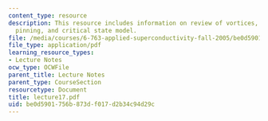 ```yaml
---
content_type: resource
description: This resource includes information on review of vortices, flux flow,
  pinning, and critical state model.
file: /media/courses/6-763-applied-superconductivity-fall-2005/be0d5901756b873df017d2b34c94d29c_lecture17.pdf
file_type: application/pdf
learning_resource_types:
- Lecture Notes
ocw_type: OCWFile
parent_title: Lecture Notes
parent_type: CourseSection
resourcetype: Document
title: lecture17.pdf
uid: be0d5901-756b-873d-f017-d2b34c94d29c
---
```

